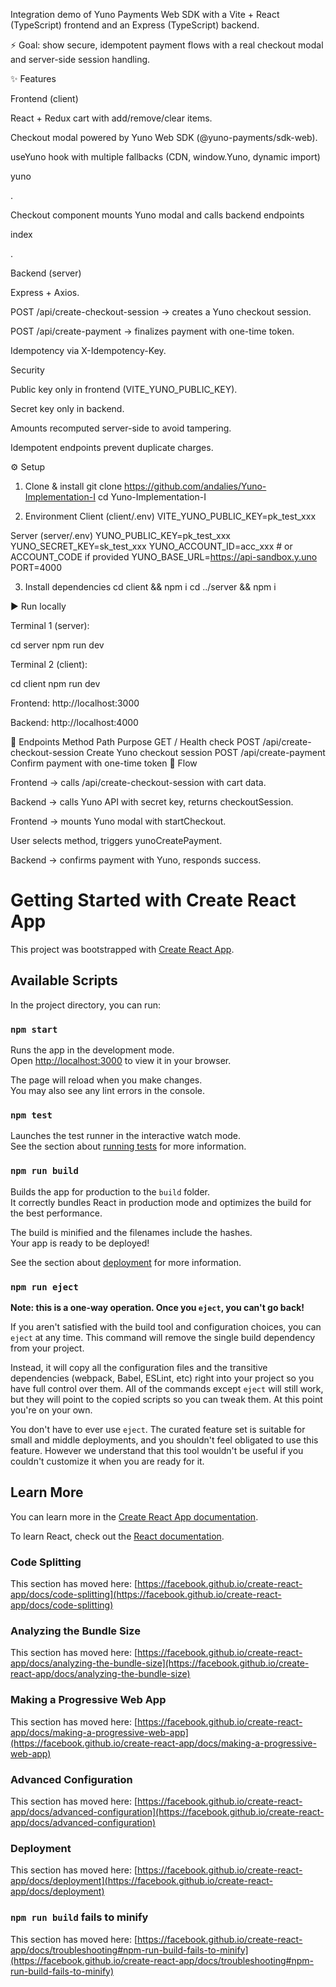 Integration demo of Yuno Payments Web SDK with a Vite + React (TypeScript) frontend and an Express (TypeScript) backend.

⚡ Goal: show secure, idempotent payment flows with a real checkout modal and server-side session handling.

✨ Features

Frontend (client)

React + Redux cart with add/remove/clear items.

Checkout modal powered by Yuno Web SDK (@yuno-payments/sdk-web).

useYuno hook with multiple fallbacks (CDN, window.Yuno, dynamic import)

yuno

.

Checkout component mounts Yuno modal and calls backend endpoints

index

.

Backend (server)

Express + Axios.

POST /api/create-checkout-session → creates a Yuno checkout session.

POST /api/create-payment → finalizes payment with one-time token.

Idempotency via X-Idempotency-Key.


Security

Public key only in frontend (VITE_YUNO_PUBLIC_KEY).

Secret key only in backend.

Amounts recomputed server-side to avoid tampering.

Idempotent endpoints prevent duplicate charges.

⚙️ Setup
1. Clone & install
git clone https://github.com/andalies/Yuno-Implementation-I
cd Yuno-Implementation-I

2. Environment
Client (client/.env)
VITE_YUNO_PUBLIC_KEY=pk_test_xxx

Server (server/.env)
YUNO_PUBLIC_KEY=pk_test_xxx
YUNO_SECRET_KEY=sk_test_xxx
YUNO_ACCOUNT_ID=acc_xxx        # or ACCOUNT_CODE if provided
YUNO_BASE_URL=https://api-sandbox.y.uno
PORT=4000

3. Install dependencies
cd client && npm i
cd ../server && npm i

▶️ Run locally

Terminal 1 (server):

cd server
npm run dev


Terminal 2 (client):

cd client
npm run dev


Frontend: http://localhost:3000

Backend: http://localhost:4000

🔄 Endpoints
Method	Path	Purpose
GET	/	Health check
POST	/api/create-checkout-session	Create Yuno checkout session
POST	/api/create-payment	Confirm payment with one-time token
🛒 Flow

Frontend → calls /api/create-checkout-session with cart data.

Backend → calls Yuno API with secret key, returns checkoutSession.

Frontend → mounts Yuno modal with startCheckout.

User selects method, triggers yunoCreatePayment.

Backend → confirms payment with Yuno, responds success.



# Getting Started with Create React App

This project was bootstrapped with [Create React App](https://github.com/facebook/create-react-app).

## Available Scripts

In the project directory, you can run:

### `npm start`

Runs the app in the development mode.\
Open [http://localhost:3000](http://localhost:3000) to view it in your browser.

The page will reload when you make changes.\
You may also see any lint errors in the console.

### `npm test`

Launches the test runner in the interactive watch mode.\
See the section about [running tests](https://facebook.github.io/create-react-app/docs/running-tests) for more information.

### `npm run build`

Builds the app for production to the `build` folder.\
It correctly bundles React in production mode and optimizes the build for the best performance.

The build is minified and the filenames include the hashes.\
Your app is ready to be deployed!

See the section about [deployment](https://facebook.github.io/create-react-app/docs/deployment) for more information.

### `npm run eject`

**Note: this is a one-way operation. Once you `eject`, you can't go back!**

If you aren't satisfied with the build tool and configuration choices, you can `eject` at any time. This command will remove the single build dependency from your project.

Instead, it will copy all the configuration files and the transitive dependencies (webpack, Babel, ESLint, etc) right into your project so you have full control over them. All of the commands except `eject` will still work, but they will point to the copied scripts so you can tweak them. At this point you're on your own.

You don't have to ever use `eject`. The curated feature set is suitable for small and middle deployments, and you shouldn't feel obligated to use this feature. However we understand that this tool wouldn't be useful if you couldn't customize it when you are ready for it.

## Learn More

You can learn more in the [Create React App documentation](https://facebook.github.io/create-react-app/docs/getting-started).

To learn React, check out the [React documentation](https://reactjs.org/).

### Code Splitting

This section has moved here: [https://facebook.github.io/create-react-app/docs/code-splitting](https://facebook.github.io/create-react-app/docs/code-splitting)

### Analyzing the Bundle Size

This section has moved here: [https://facebook.github.io/create-react-app/docs/analyzing-the-bundle-size](https://facebook.github.io/create-react-app/docs/analyzing-the-bundle-size)

### Making a Progressive Web App

This section has moved here: [https://facebook.github.io/create-react-app/docs/making-a-progressive-web-app](https://facebook.github.io/create-react-app/docs/making-a-progressive-web-app)

### Advanced Configuration

This section has moved here: [https://facebook.github.io/create-react-app/docs/advanced-configuration](https://facebook.github.io/create-react-app/docs/advanced-configuration)

### Deployment

This section has moved here: [https://facebook.github.io/create-react-app/docs/deployment](https://facebook.github.io/create-react-app/docs/deployment)

### `npm run build` fails to minify

This section has moved here: [https://facebook.github.io/create-react-app/docs/troubleshooting#npm-run-build-fails-to-minify](https://facebook.github.io/create-react-app/docs/troubleshooting#npm-run-build-fails-to-minify)
